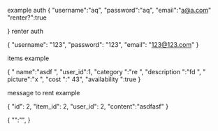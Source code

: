 
example auth
{
	"username":"aq",
	"password":"aq",
	"email":"a@a.com"
    "renter?":true

}
renter auth

  {
    "username": "123",
    "password": "123",
    "email": "123@123.com"
  }

  
  items example 


{
    " name":"asdf ",
        "user_id":1,
    "category ":"re ",
    "description ":"fd ",
    " picture":"x ",
    "cost ":" 43",
    "availability ":true
}



message to rent example


 {
      "id": 2,
      "item_id": 2,
      "user_id": 2,
	"content":"asdfasf"
    }

{
    "":"",
}


